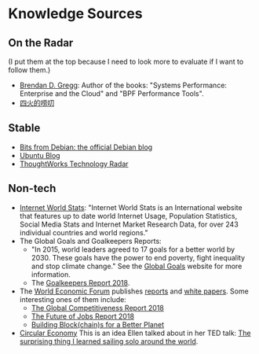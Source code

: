 # Knowledge Sources

## On the Radar

(I put them at the top because I need to look more to evaluate if I want to follow them.)

- [Brendan D. Gregg](http://www.brendangregg.com/): Author of the books: "Systems Performance: Enterprise and the Cloud" and "BPF Performance Tools".
- [四火的唠叨](https://www.raychase.net/)

## Stable

- [Bits from Debian: the official Debian blog](https://bits.debian.org/)
- [Ubuntu Blog](https://ubuntu.com/blog)
- [ThoughtWorks Technology Radar](https://www.thoughtworks.com/radar)

## Non-tech

- [Internet World Stats](https://internetworldstats.com/): "Internet World Stats is an International website that features up to date world Internet Usage, Population Statistics, Social Media Stats and Internet Market Research Data, for over 243 individual countries and world regions."
- The Global Goals and Goalkeepers Reports:
  - "In 2015, world leaders agreed to 17 goals for a better world by 2030. These goals have the power to end poverty, fight inequality and stop climate change." See the [Global Goals](https://www.globalgoals.org/) website for more information.
  - The [Goalkeepers Report 2018](https://www.gatesfoundation.org/goalkeepers/report).
- The [World Economic Forum](https://www.weforum.org/) publishes [reports](https://www.weforum.org/reports) and [white papers](https://www.weforum.org/whitepapers). Some interesting ones of them include:
  - [The Global Competitiveness Report 2018](https://www.weforum.org/reports/the-global-competitveness-report-2018)
  - [The Future of Jobs Report 2018](https://www.weforum.org/reports/the-future-of-jobs-report-2018)
  - [Building Block(chain)s for a Better Planet](https://www.weforum.org/reports/building-block-chain-for-a-better-planet)
- [Circular Economy](https://www.ellenmacarthurfoundation.org/circular-economy/concept)
    This is an idea Ellen talked about in her TED talk: [The surprising thing I learned sailing solo around the world](https://www.ted.com/talks/dame_ellen_macarthur_the_surprising_thing_i_learned_sailing_solo_around_the_world).
